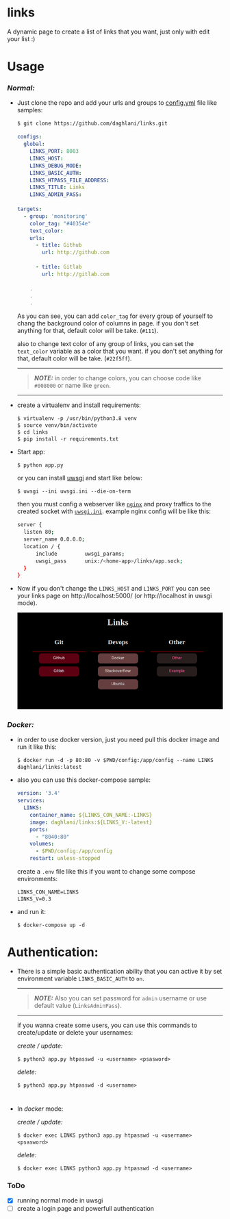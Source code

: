 # links
A dynamic page to create a list of links that you want, just only with edit your list :)

# Usage
### _Normal:_
 - Just clone the repo and add your urls and groups to [config.yml](config/config.yml) file like samples:
   
   ```bash
   $ git clone https://github.com/daghlani/links.git
   ```
   
   ```yaml
   configs:
     global:
       LINKS_PORT: 8003
       LINKS_HOST: 
       LINKS_DEBUG_MODE: 
       LINKS_BASIC_AUTH: 
       LINKS_HTPASS_FILE_ADDRESS: 
       LINKS_TITLE: Links 
       LINKS_ADMIN_PASS: 

   targets:
     - group: 'monitoring'
       color_tag: "#40354e"
       text_color:
       urls:
         - title: Github
           url: http://github.com
           
         - title: Gitlab
           url: http://gitlab.com
           
       .
       .
       .
   ```
    As you can see, you can add `color_tag` for every group of yourself to chang the background color of columns in page. if 
    you don't set anything for that, default color will be take. (`#111`).
    
    also to change text color of any group of links, you can set the `text_color` variable as a color that you want. if 
    you don't set anything for that, default color will be take. (`#22f5ff`).
    
    ---
    > **_NOTE:_** in order to change colors, you can choose code like `#008000` or name like `green`.
    ---
    
 
 - create a virtualenv and install requirements: 
 
    ```console
    $ virtualenv -p /usr/bin/python3.8 venv
    $ source venv/bin/activate
    $ cd links
    $ pip install -r requirements.txt
    ```
    
 - Start app:
    
    ```console
    $ python app.py
    ```
    or you can install [uwsgi](https://uwsgi-docs.readthedocs.io/en/latest/Install.html) and start like below:

    ```console
    $ uwsgi --ini uwsgi.ini --die-on-term
    ```
    then you must config a webserver like [`nginx`](https://www.nginx.com/) and proxy traffics to the created socket with [`uwsgi.ini`](uwsgi.ini). example nginx config will be like this:
    ```bash
    server {
      listen 80;
      server_name 0.0.0.0;
      location / {
          include         uwsgi_params;
          uwsgi_pass      unix:/<home-app>/links/app.sock;
      }
    }
    ```
 
 - Now if you don't change the `LINKS_HOST` and `LINKS_PORT` you can see your links page on http://localhost:5000/ (or http://localhost in uwsgi mode).

    ![](exp/exp1.png)

### _Docker:_
 
 - in order to use docker version, just you need pull this docker image and run it like this:
    ```console
    $ docker run -d -p 80:80 -v $PWD/config:/app/config --name LINKS daghlani/links:latest
    ```
 - also you can use this docker-compose sample:
 
     ```yaml
     version: '3.4'
     services:
       LINKS:
         container_name: ${LINKS_CON_NAME:-LINKS}
         image: daghlani/links:${LINKS_V:-latest}
         ports:
           - "8040:80"
         volumes:
           - $PWD/config:/app/config
         restart: unless-stopped
    ```     
     create a `.env` file like this if you want to change some compose environments:
    ```shell script
    LINKS_CON_NAME=LINKS
    LINKS_V=0.3
    ```
    
 - and run it:
     ```console
     $ docker-compose up -d
     ```
       

# Authentication:
 - There is a simple basic authentication ability that you can active it by set environment variable `LINKS_BASIC_AUTH` to `on`.

    ---
    > **_NOTE:_** Also you can set password for `admin` username or use default value (`LinksAdminPass`).
    ---
    
    if you wanna create some users, you can use this commands to create/update or delete your usernames:
    
    *create / update:*
     ```console
     $ python3 app.py htpasswd -u <username> <psasword>
     ```
      *delete:*
     ```console
     $ python3 app.py htpasswd -d <username>
     ```
#
   - In _docker_ mode:

     *create / update:*
     ```console
     $ docker exec LINKS python3 app.py htpasswd -u <username> <psasword>
     ```
     *delete:*
     ```console
     $ docker exec LINKS python3 app.py htpasswd -d <username>
     ```

### ToDo
   - [x] running normal mode in uwsgi
   - [ ] create a login page and powerfull authentication
